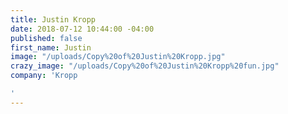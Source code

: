 ```yaml
---
title: Justin Kropp
date: 2018-07-12 10:44:00 -04:00
published: false
first_name: Justin
image: "/uploads/Copy%20of%20Justin%20Kropp.jpg"
crazy_image: "/uploads/Copy%20of%20Justin%20Kropp%20fun.jpg"
company: 'Kropp

'
---
```


